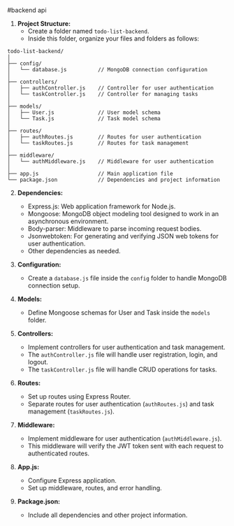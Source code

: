 #backend api 


1. **Project Structure:**
    - Create a folder named `todo-list-backend`.
    - Inside this folder, organize your files and folders as follows:

```
todo-list-backend/
│
├── config/
│   └── database.js          // MongoDB connection configuration
│
├── controllers/
│   ├── authController.js    // Controller for user authentication
│   └── taskController.js    // Controller for managing tasks
│
├── models/
│   ├── User.js              // User model schema
│   └── Task.js              // Task model schema
│
├── routes/
│   ├── authRoutes.js        // Routes for user authentication
│   └── taskRoutes.js        // Routes for task management
│
├── middleware/
│   └── authMiddleware.js    // Middleware for user authentication
│
├── app.js                   // Main application file
└── package.json             // Dependencies and project information
```

2. **Dependencies:**
    - Express.js: Web application framework for Node.js.
    - Mongoose: MongoDB object modeling tool designed to work in an asynchronous environment.
    - Body-parser: Middleware to parse incoming request bodies.
    - Jsonwebtoken: For generating and verifying JSON web tokens for user authentication.
    - Other dependencies as needed.

3. **Configuration:**
    - Create a `database.js` file inside the `config` folder to handle MongoDB connection setup.

4. **Models:**
    - Define Mongoose schemas for User and Task inside the `models` folder.

5. **Controllers:**
    - Implement controllers for user authentication and task management.
    - The `authController.js` file will handle user registration, login, and logout.
    - The `taskController.js` file will handle CRUD operations for tasks.

6. **Routes:**
    - Set up routes using Express Router.
    - Separate routes for user authentication (`authRoutes.js`) and task management (`taskRoutes.js`).

7. **Middleware:**
    - Implement middleware for user authentication (`authMiddleware.js`).
    - This middleware will verify the JWT token sent with each request to authenticated routes.

8. **App.js:**
    - Configure Express application.
    - Set up middleware, routes, and error handling.

9. **Package.json:**
    - Include all dependencies and other project information.
